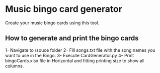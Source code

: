 # Music bingo card generator
Create your music bingo cards using this tool.

## How to generate and print the bingo cards
1- Navigate to /souce folder
2- Fill songs.txt file with the song names you want to use in the Bingo.
3- Execute CardGenerator.py
4- Print bingoCards.xlsx file in Horizontal and fitting printing size to show all columns.
